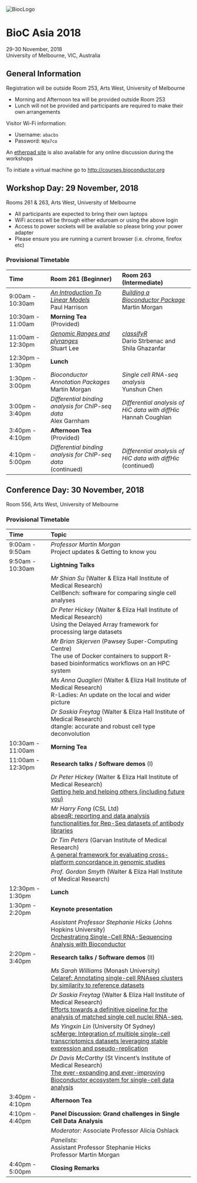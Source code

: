<img src="https://bioconductor.org/images/logo_bioconductor.gif" alt="BiocLogo">

# BioC Asia 2018

29-30 November, 2018  
University of Melbourne, VIC, Australia  

## General Information

Registration will be outside Room 253, Arts West, University of Melbourne

- Morning and Afternoon tea will be provided outside Room 253
- Lunch will not be provided and participants are required to make their own arrangements

Visitor Wi-Fi information:

- Username: `abacbs`
- Password: `N@a7co`

An [etherpad site](https://pad.carpentries.org/BiocAsia2018) is also available for any online discussion during the workshops

To initiate a virtual machine go to http://courses.bioconductor.org

## Workshop Day: 29 November, 2018

Rooms 261 & 263, Arts West, University of Melbourne

- All participants are expected to bring their own laptops
- WiFi access wll be through either eduroam or using the above login
- Access to power sockets will be available so please bring your power adapter
- Please ensure you are running a current browser (i.e. chrome, firefox etc)

### Provisional Timetable

| Time | Room 261 (Beginner) | Room 263 (Intermediate) |
|:--------------- |:----------------------------- |:----------------------------- |
| 9:00am - 10:30am | [*An Introduction To Linear Models*](https://monashbioinformaticsplatform.github.io/r-linear-abacbs2018/) <br> Paul Harrison | [*Building a Bioconductor Package*](https://github.com/Bioconductor/BiocIntro) <br> Martin Morgan |
| 10:30am - 11:00am | **Morning Tea** <br> (Provided) |
| 11:00am - 12:30pm | [*Genomic Ranges and plyranges*](https://sa-lee.github.io/plyranges/articles/common-tasks.html) <br> Stuart Lee |[*classifyR*](https://github.com/SydneyBioX/TrainClassifyR) <br> Dario Strbenac and Shila Ghazanfar |
| 12:30pm - 1:30pm | **Lunch**  | |
| 1:30pm - 3:00pm | *Bioconductor Annotation Packages* <br> Martin Morgan | *Single cell RNA-seq analysis* <br> Yunshun Chen |
| 3:00pm - 3:40pm | *Differential binding analysis for ChIP-seq data* <br> Alex Garnham | *Differential analysis of HiC data with diffHic* <br> Hannah Coughlan |
| 3:40pm - 4:10pm | **Afternoon Tea** <br> (Provided) | |
| 4:10pm - 5:00pm | *Differential binding analysis for ChIP-seq data* <br> (continued) | *Differential analysis of HiC data with diffHic* <br> (continued) |


## Conference Day: 30 November, 2018

Room 556, Arts West, University of Melbourne

### Provisional Timetable

| Time | Topic |
|:-------------- |:------------------------------------- |
| 9:00am - 9:50am | *Professor Martin Morgan* <br> Project updates & Getting to know you |
| 9:50am - 10:30am | **Lightning Talks** |
|              | *Mr Shian Su* (Walter & Eliza Hall Institute of Medical Research) <br> CellBench: software for comparing single cell analyses |
|              | *Dr Peter Hickey* (Walter & Eliza Hall Institute of Medical Research) <br> Using the Delayed Array framework for processing large datasets |
|              | *Mr Brian Skjerven* (Pawsey Super-Computing Centre) <br> The use of Docker containers to support R-based bioinformatics workflows on an HPC system |
|              | *Ms Anna Quaglieri* (Walter & Eliza Hall Institute of Medical Research) <br> R-Ladies: An update on the local and wider picture |
|              | *Dr Saskia Freytag* (Walter & Eliza Hall Institute of Medical Research) <br> dtangle: accurate and robust cell type deconvolution |
| 10:30am - 11:00am |  **Morning Tea** |
| 11:00am - 12:30pm | **Research talks / Software demos** (I) |
|            | *Dr Peter Hickey* (Walter & Eliza Hall Institute of Medical Research) <br> [Getting help and helping others (including future you)](abstracts/hickey.html) |
|            | *Mr Harry Fong* (CSL Ltd) <br> [abseqR: reporting and data analysis functionalities for Rep-Seq datasets of antibody libraries](abstracts/fong.html) |
|           | *Dr Tim Peters* (Garvan Institute of Medical Research) <br> [A general framework for evaluating cross-platform concordance in genomic studies](abstracts/peters.html) |
|           | *Prof. Gordon Smyth* (Walter & Eliza Hall Institute of Medical Research) | |
| 12:30pm - 1:30pm | **Lunch** |
| 1:30pm - 2:20pm  | **Keynote presentation** |
|                  | *Assistant Professor Stephanie Hicks* (Johns Hopkins University) <br> [Orchestrating Single-Cell RNA-Sequencing Analysis with Bioconductor](abstracts/hicks.html) | 
| 2:20pm - 3:40pm  | **Research talks / Software demos** (II) | 
|          | *Ms Sarah Williams* (Monash University) <br> [Celaref: Annotating single-cell RNAseq clusters by similarity to reference datasets](abstracts/williams.html) |
|          | *Dr Saskia Freytag* (Walter & Eliza Hall Institute of Medical Research) <br> [Efforts towards a definitive pipeline for the analysis of matched single cell nuclei RNA-seq.](abstracts/freytag.html) |
|          | *Ms Yingxin Lin* (University Of Sydney) <br> [scMerge: Integration of multiple single-cell transcriptomics datasets leveraging stable expression and pseudo-replication](abstracts/lin.html) |
|          | *Dr Davis McCarthy* (St Vincent’s Institute of Medical Research) <br> [The ever-expanding and ever-improving Bioconductor ecosystem for single-cell data analysis](abstracts/mccarthy.html) |
| 3:40pm - 4:10pm | **Afternoon Tea** | 
| 4:10pm - 4:40pm | **Panel Discussion: Grand challenges in Single Cell Data Analysis** |
|           | *Moderator:* Associate Professor Alicia Oshlack |
|           | *Panelists:* <br> Assistant Professor Stephanie Hicks <br> Professor Martin Morgan |
| 4:40pm - 5:00pm | **Closing Remarks** |

